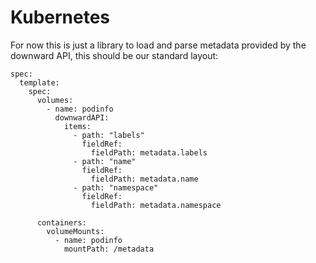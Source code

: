 # Kubernetes

For now this is just a library to load and parse metadata provided by the
downward API, this should be our standard layout:

```
spec:
  template:
    spec:
      volumes:
        - name: podinfo
          downwardAPI:
            items:
              - path: "labels"
                fieldRef:
                  fieldPath: metadata.labels
              - path: "name"
                fieldRef:
                  fieldPath: metadata.name
              - path: "namespace"
                fieldRef:
                  fieldPath: metadata.namespace

      containers:
        volumeMounts:
          - name: podinfo
            mountPath: /metadata
```
